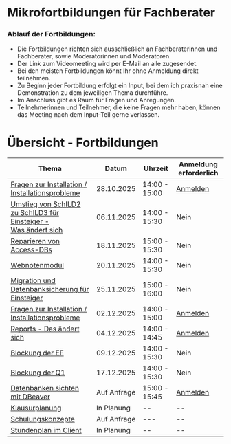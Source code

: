 # Mikrofortbildungen für Fachberater

### Ablauf der Fortbildungen:

+ Die Fortbildungen richten sich ausschließlich an Fachberaterinnen und Fachberater, sowie Moderatorinnen und Moderatoren. 
+ Der Link zum Videomeeting wird per E-Mail an alle zugesendet.
+ Bei den meisten Fortbildungen könnt Ihr ohne Anmeldung direkt teilnehmen.
+ Zu Beginn jeder Fortbildung erfolgt ein Input, bei dem ich praxisnah eine Demonstration zu dem jeweiligen Thema durchführe.
+ Im Anschluss gibt es Raum für Fragen und Anregungen.
+ Teilnehmerinnen und Teilnehmer, die keine Fragen mehr haben, können das Meeting nach dem Input-Teil gerne verlassen.


# Übersicht - Fortbildungen


| Thema   | Datum | Uhrzeit | Anmeldung erforderlich |
| ---------- | ------------- | ------------- |------------- |
| [Fragen zur Installation / Installationsprobleme](./Installation/index.md) | 28.10.2025  | 14:00 - 15:00| [Anmelden](https://melly.de/plan/TPNHRWJ63NRA) |
| [Umstieg von SchILD2 zu SchILD3 für Einsteiger - <br>Was ändert sich](./UmstiegSchild3/index.md)  | 06.11.2025 | 14:00 - 15:30 | Nein |
| [Reparieren von Access-DBs](./ReparaturMDB/index.md) | 18.11.2025 | 15:00 - 15:30| Nein |
| [Webnotenmodul](./Wenom/index.md)  | 20.11.2025 | 14:00 - 15:30 | Nein |
| [Migration und Datenbanksicherung für Einsteiger](./MigrationSicherung/index.md) | 25.11.2025  | 15:00 - 16:00| Nein 
| [Fragen zur Installation / Installationsprobleme](./Installation/index.md) | 02.12.2025  | 14:00 - 15:00|  [Anmelden](https://melly.de/plan/TPNHRWJ63NRA) |
| [Reports - Das ändert sich](./Reports/index.md) | 04.12.2025 | 14:00 - 14:45|  [Anmelden](https://melly.de/plan/TPNHRWJ63NRA) |
| [Blockung der EF](./EFBlockung/index.md)  | 09.12.2025  | 14:00 - 15:30| Nein |
| [Blockung der Q1](./QBlockung/index.md)  | 17.12.2025  | 14:00 - 15:30| Nein |
| [Datenbanken sichten mit DBeaver](./DBeaver/index.md) | Auf Anfrage | 15:00 - 15:45 |  [Anmelden](https://melly.de/plan/TPNHRWJ63NRA) |
| [Klausurplanung](./Klausurblockung/index.md)  |  In Planung  | -- | -- |
| [Schulungskonzepte](./Schulungskonzept/index.md)| Auf Anfrage | --- | -- |
| [Stundenplan im Client](./Stundenplan/index.md) | In Planung   | -- | -- |


<!--| [Offene Austauschrunde](./Fragerunde/index.md)| --- | --- |-->
<!-- This content will not appear in the rendered Markdown -->














